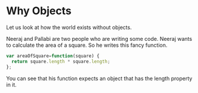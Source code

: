 # Why Objects

Let us look at how the world exists without objects.

Neeraj and Pallabi are two people who are writing some code.
Neeraj wants to calculate the area of a square. So he writes this fancy function.

```javascript
var areaOfSquare=function(square) {
  return square.length * square.length;
};
```

You can see that his function expects an object that has the length property in it.
